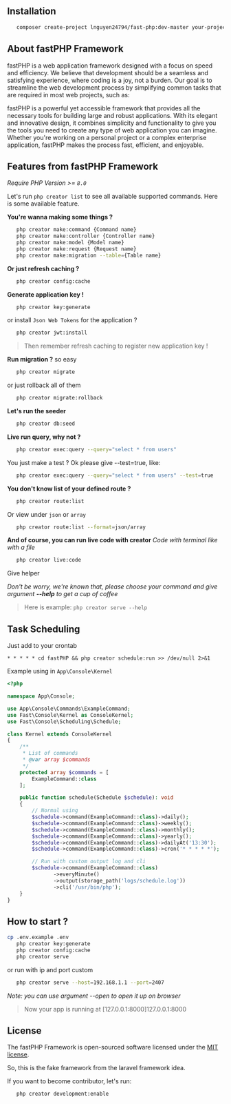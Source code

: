 ## Installation

```bash
   composer create-project lnguyen24794/fast-php:dev-master your-project-folder
```

## About fastPHP Framework

fastPHP is a web application framework designed with a focus on speed and efficiency. We believe that development should be a seamless and satisfying experience, where coding is a joy, not a burden. Our goal is to streamline the web development process by simplifying common tasks that are required in most web projects, such as:

fastPHP is a powerful yet accessible framework that provides all the necessary tools for building large and robust applications. With its elegant and innovative design, it combines simplicity and functionality to give you the tools you need to create any type of web application you can imagine. Whether you're working on a personal project or a complex enterprise application, fastPHP makes the process fast, efficient, and enjoyable.

## Features from fastPHP Framework

_Require PHP Version >= `8.0`_

Let's run `php creator list` to see all available supported commands. Here is some available feature.

**You're wanna making some things ?**

```bash
   php creator make:command {Command name}
   php creator make:controller {Controller name}
   php creator make:model {Model name}
   php creator make:request {Request name}
   php creator make:migration --table={Table name}
```

**Or just refresh caching ?**

```bash
   php creator config:cache
```

**Generate application key !**

```bash
   php creator key:generate
```

or install `Json Web Tokens` for the application ?

```bash
   php creator jwt:install
```

> Then remember refresh caching to register new application key !

**Run migration ?**
so easy

```bash
   php creator migrate
```

or just rollback all of them

```bash
   php creator migrate:rollback
```

**Let's run the seeder**

```bash
   php creator db:seed
```

**Live run query, why not ?**

```bash
   php creator exec:query --query="select * from users"
```

You just make a test ? Ok please give --test=true, like:

```bash
   php creator exec:query --query="select * from users" --test=true
```

**You don't know list of your defined route ?**

```bash
   php creator route:list
```

Or view under `json` or `array`

```bash
   php creator route:list --format=json/array
```

**And of course, you can run live code with creator**
_Code with terminal like with a file_

```bash
   php creator live:code
```

Give helper

_Don't be worry, we're known that, please choose your command and give argument **--help** to get a cup of coffee_

> Here is example: `php creator serve --help`

## Task Scheduling

Just add to your crontab

`* * * * * cd fastPHP && php creator schedule:run >> /dev/null 2>&1`

Example using in `App\Console\Kernel`

```php
<?php

namespace App\Console;

use App\Console\Commands\ExampleCommand;
use Fast\Console\Kernel as ConsoleKernel;
use Fast\Console\Scheduling\Schedule;

class Kernel extends ConsoleKernel
{
    /**
     * List of commands
     * @var array $commands
     */
    protected array $commands = [
        ExampleCommand::class
    ];

    public function schedule(Schedule $schedule): void
    {
        // Normal using
        $schedule->command(ExampleCommand::class)->daily();
        $schedule->command(ExampleCommand::class)->weekly();
        $schedule->command(ExampleCommand::class)->monthly();
        $schedule->command(ExampleCommand::class)->yearly();
        $schedule->command(ExampleCommand::class)->dailyAt('13:30');
        $schedule->command(ExampleCommand::class)->cron('* * * * *');

        // Run with custom output log and cli
        $schedule->command(ExampleCommand::class)
               ->everyMinute()
               ->output(storage_path('logs/schedule.log'))
               ->cli('/usr/bin/php');
    }
}
```

## How to start ?

```bash
cp .env.example .env
   php creator key:generate
   php creator config:cache
   php creator serve
```

or run with ip and port custom

```bash
   php creator serve --host=192.168.1.1 --port=2407
```

_Note: you can use argument --open to open it up on browser_

> Now your app is running at [127.0.0.1:8000]127.0.0.1:8000

## License

The fastPHP Framework is open-sourced software licensed under the [MIT license](http://opensource.org/licenses/MIT).

So, this is the fake framework from the laravel framework idea.

If you want to become contributor, let's run:

```bash
   php creator development:enable
```
